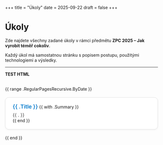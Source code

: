 +++
title = "Úkoly"
date = 2025-09-22
draft = false
+++

# Úkoly

Zde najdete všechny zadané úkoly v rámci předmětu **ZPC 2025 – Jak vyrobit téměř cokoliv**.

Každý úkol má samostatnou stránku s popisem postupu, použitými technologiemi a výsledky.

---

<style>
.ukoly-wrapper {
  display: grid;
  grid-template-columns: repeat(auto-fit, minmax(280px, 1fr));
  gap: 1.2rem;
  margin-top: 2rem;
}

.ukol-card {
  background: #ffffff;
  border: 1px solid #e0e0e0;
  border-radius: 12px;
  padding: 1.2rem 1.5rem;
  box-shadow: 0 2px 5px rgba(0,0,0,0.05);
  transition: all 0.2s ease-in-out;
}

.ukol-card:hover {
  transform: translateY(-4px);
  box-shadow: 0 4px 12px rgba(0,0,0,0.15);
}

.ukol-card a {
  text-decoration: none;
  color: #007acc;
  font-weight: 600;
  font-size: 1.1rem;
}

.ukol-card a:hover {
  text-decoration: underline;
}

.ukol-card p {
  margin: 0.5rem 0 0;
  color: #444;
  font-size: 0.95rem;
}
</style>

<p><strong>TEST HTML</strong></p>

<div class="ukoly-wrapper">
  {{ range .RegularPagesRecursive.ByDate }}
  <div class="ukol-card">
    <a href="{{ .RelPermalink }}">{{ .Title }}</a>
    {{ with .Summary }}
      <p>{{ . }}</p>
    {{ end }}
  </div>
  {{ end }}
</div>